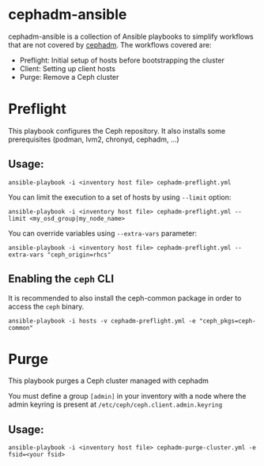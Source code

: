 # cephadm-ansible

cephadm-ansible is a collection of Ansible playbooks to simplify
workflows that are not covered by [cephadm]. The workflows covered
are:

* Preflight: Initial setup of hosts before bootstrapping the cluster
* Client: Setting up client hosts
* Purge: Remove a Ceph cluster

# Preflight

This playbook configures the Ceph repository.
It also installs some prerequisites (podman, lvm2, chronyd, cephadm, ...)

## Usage:

```
ansible-playbook -i <inventory host file> cephadm-preflight.yml
```

You can limit the execution to a set of hosts by using `--limit` option:

```
ansible-playbook -i <inventory host file> cephadm-preflight.yml --limit <my_osd_group|my_node_name>
```

You can override variables using `--extra-vars` parameter:

```
ansible-playbook -i <inventory host file> cephadm-preflight.yml --extra-vars "ceph_origin=rhcs"
```

## Enabling the `ceph` CLI

It is recommended to also install the ceph-common package in order to access the 
`ceph` binary.

```
ansible-playbook -i hosts -v cephadm-preflight.yml -e "ceph_pkgs=ceph-common"
```

# Purge

This playbook purges a Ceph cluster managed with cephadm

You must define a group `[admin]` in your inventory with a node where
the admin keyring is present at `/etc/ceph/ceph.client.admin.keyring`

## Usage:

```
ansible-playbook -i <inventory host file> cephadm-purge-cluster.yml -e fsid=<your fsid>
```

[cephadm]: https://docs.ceph.com/en/latest/cephadm/

